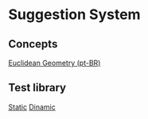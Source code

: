 # Suggestion System

## Concepts
[Euclidean Geometry (pt-BR)](docs/GeometriaEuclidiana.odt)

## Test library
[Static](Suggestion_System.ipynb)
[Dinamic](https://colab.research.google.com/drive/1fSkdNVuO5DGq4llkGVj7jTx8hFsKtv-v?usp=sharing)

